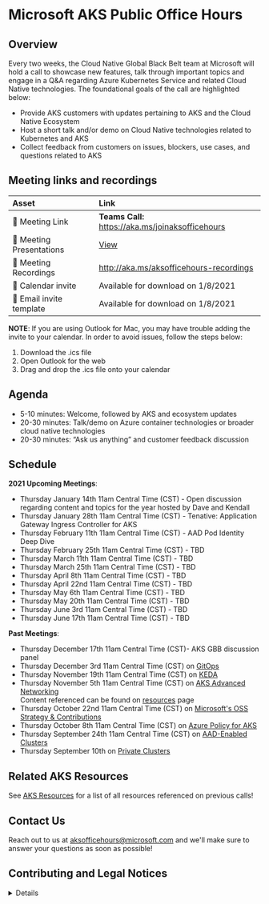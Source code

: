 # Microsoft AKS Public Office Hours

## Overview
Every two weeks, the Cloud Native Global Black Belt team at Microsoft will hold a call to showcase new features, talk through important topics and engage in a Q&A regarding Azure Kubernetes Service and related Cloud Native technologies. The foundational goals of the call are highlighted below: 
- Provide AKS customers with updates pertaining to AKS and the Cloud Native Ecosystem 
- Host a short talk and/or demo on Cloud Native technologies related to Kubernetes and AKS 
- Collect feedback from customers on issues, blockers, use cases, and questions related to AKS 

## Meeting links and recordings 

| Asset | Link        |
|:-----------|:------------|
| 🔗 Meeting Link | **Teams Call:** https://aka.ms/joinaksofficehours
| 📝 Meeting Presentations | [View](https://github.com/Azure/aks-gbb-officehours/tree/main/Presentations)
| 🎥 Meeting Recordings | http://aka.ms/aksofficehours-recordings
| :calendar: Calendar invite | Available for download on 1/8/2021
| :email: Email invite template | Available for download on 1/8/2021

**NOTE**: If you are using Outlook for Mac, you may have trouble adding the invite to your calendar. In order to avoid issues, follow the steps below: 
1. Download the .ics file 
2. Open Outlook for the web 
3. Drag and drop the .ics file onto your calendar 
## Agenda
- 5-10 minutes: Welcome, followed by AKS and ecosystem updates 
- 20-30 minutes: Talk/demo on Azure container technologies or broader cloud native technologies 
- 20-30 minutes: “Ask us anything” and customer feedback discussion

## Schedule 

**2021 Upcoming Meetings**:

- Thursday January 14th 11am Central Time (CST) - Open discussion regarding content and topics for the year hosted by Dave and Kendall
- Thursday January 28th 11am Central Time (CST) - Tenative: Application Gateway Ingress Controller for AKS
- Thursday February 11th 11am Central Time (CST) - AAD Pod Identity Deep Dive 
- Thursday February 25th 11am Central Time (CST) - TBD
- Thursday March 11th 11am Central Time (CST) - TBD 
- Thursday March 25th 11am Central Time (CST) - TBD 
- Thursday April 8th 11am Central Time (CST) - TBD 
- Thursday April 22nd 11am Central Time (CST) - TBD 
- Thursday May 6th 11am Central Time (CST) - TBD 
- Thursday May 20th 11am Central Time (CST) - TBD 
- Thursday June 3rd 11am Central Time (CST) - TBD 
- Thursday June 17th 11am Central Time (CST) - TBD 

**Past Meetings**: 
- Thursday December 17th 11am Central Time (CST)- AKS GBB discussion panel
- Thursday December 3rd 11am Central Time (CST) on [GitOps](https://www.youtube.com/watch?v=APooVi5g8eI&list=PLKFaWBYMOdDtIGnRBFSgjWwrkaqP3XZ5M&index=1)
- Thursday November 19th 11am Central Time (CST) on [KEDA](https://youtu.be/Z_n-FrOx7gY?list=PLKFaWBYMOdDtIGnRBFSgjWwrkaqP3XZ5M)
- Thursday November 5th 11am Central Time (CST) on [AKS Advanced Networking](https://youtu.be/8YT1m24PoW4)\
Content referenced can be found on [resources](https://github.com/Azure/aks-gbb-officehours/blob/main/Resources.md#advanced-networking-115-call) page
- Thursday October 22nd 11am Central Time (CST) on [Microsoft's OSS Strategy & Contributions](https://youtu.be/rgSm-EUfQ3A?list=PLKFaWBYMOdDtIGnRBFSgjWwrkaqP3XZ5M)
- Thursday October 8th 11am Central Time (CST) on [Azure Policy for AKS](https://youtu.be/aFogd3aGxVI)
- Thursday September 24th 11am Central Time (CST) on [AAD-Enabled Clusters](https://youtu.be/2s19zk_Z4DQ)
- Thursday September 10th on [Private Clusters](https://youtu.be/yzrIVm6hwYg)

## Related AKS Resources

See [AKS Resources](https://github.com/Azure/aks-gbb-officehours/blob/main/Resources.md) for a list of all resources referenced on previous calls! 

## Contact Us

Reach out to us at aksofficehours@microsoft.com and we'll make sure to answer your questions as soon as possible!

## Contributing and Legal Notices 
<details> 
  
## Contributing

This project welcomes contributions and suggestions.  Most contributions require you to agree to a
Contributor License Agreement (CLA) declaring that you have the right to, and actually do, grant us
the rights to use your contribution. For details, visit https://cla.opensource.microsoft.com.

When you submit a pull request, a CLA bot will automatically determine whether you need to provide
a CLA and decorate the PR appropriately (e.g., status check, comment). Simply follow the instructions
provided by the bot. You will only need to do this once across all repos using our CLA.

This project has adopted the [Microsoft Open Source Code of Conduct](https://opensource.microsoft.com/codeofconduct/).
For more information see the [Code of Conduct FAQ](https://opensource.microsoft.com/codeofconduct/faq/) or
contact [opencode@microsoft.com](mailto:opencode@microsoft.com) with any additional questions or comments.

## Legal Notices

Microsoft and any contributors grant you a license to the Microsoft documentation and other content
in this repository under the [Creative Commons Attribution 4.0 International Public License](https://creativecommons.org/licenses/by/4.0/legalcode),
see the [LICENSE](LICENSE) file, and grant you a license to any code in the repository under the [MIT License](https://opensource.org/licenses/MIT), see the
[LICENSE-CODE](LICENSE-CODE) file.

Microsoft, Windows, Microsoft Azure and/or other Microsoft products and services referenced in the documentation
may be either trademarks or registered trademarks of Microsoft in the United States and/or other countries.
The licenses for this project do not grant you rights to use any Microsoft names, logos, or trademarks.
Microsoft's general trademark guidelines can be found at http://go.microsoft.com/fwlink/?LinkID=254653.

Privacy information can be found at https://privacy.microsoft.com/en-us/

Microsoft and any contributors reserve all other rights, whether under their respective copyrights, patents,
or trademarks, whether by implication, estoppel or otherwise.
</details>
